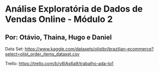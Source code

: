 # Análise Exploratória de Dados de Vendas Online - Módulo 2

## Por: Otávio, Thaina, Hugo e Daniel

Data Set: https://www.kaggle.com/datasets/olistbr/brazilian-ecommerce?select=olist_order_items_dataset.csv

Trello: https://trello.com/b/v8IAs6a9/trabalho-ada-tp1

